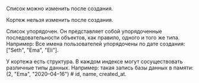 Список можно изменить после создания.

Кортеж нельзя изменить после создания.

Список упорядочен. Он представляет собой упорядоченные последовательности объектов, как правило, одного и того же типа. 
Например:
     Все имена пользователей упорядочены по дате создания: ["Seth", "Ema", "Eli"].

У кортежа есть структура. В каждом индексе могут сосуществовать различные типы данных. 
Например:
    такая запись базы данных в памяти: (2, "Ema", "2020–04–16") # id, name, created_at.